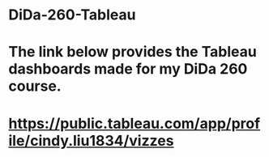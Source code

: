 # DiDa-260-Tableau

# The link below provides the Tableau dashboards made for my DiDa 260 course. 
# https://public.tableau.com/app/profile/cindy.liu1834/vizzes
